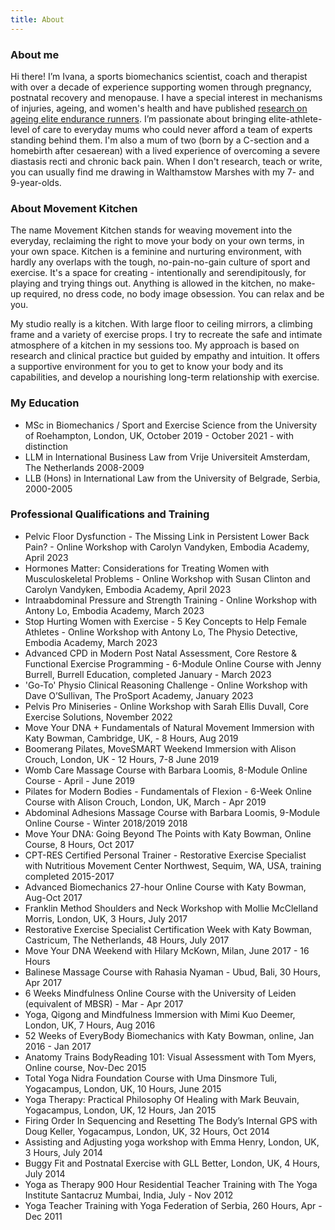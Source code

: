 ```yaml
---
title: About
---
```


### About me

Hi there! I’m Ivana, a sports biomechanics scientist, coach and therapist with over a decade of experience supporting women through pregnancy, postnatal recovery and menopause. I have a special interest in mechanisms of injuries, ageing, and women's health and have published [research on ageing elite endurance runners](https://commons.nmu.edu/isbs/vol40/iss1/36/). I’m passionate about bringing elite-athlete-level of care to everyday mums who could never afford a team of experts standing behind them. I'm also a mum of two (born by a C-section and a homebirth after cesaerean) with a lived experience of overcoming a severe diastasis recti and chronic back pain. When I don't research, teach or write, you can usually find me drawing in Walthamstow Marshes with my 7- and 9-year-olds.

### About Movement Kitchen

The name Movement Kitchen stands for weaving movement into the everyday, reclaiming the right to move your body on your own terms, in your own space. Kitchen is a feminine and nurturing environment, with hardly any overlaps with the tough, no-pain-no-gain culture of sport and exercise. It's a space for creating - intentionally and serendipitously, for playing and trying things out. Anything is allowed in the kitchen, no make-up required, no dress code, no body image obsession. You can relax and be you.

My studio really is a kitchen. With large floor to ceiling mirrors, a climbing frame and a variety of exercise props. I try to recreate the safe and intimate atmosphere of a kitchen in my sessions too. My approach is based on research and clinical practice but guided by empathy and intuition. It offers a supportive environment for you to get to know your body and its capabilities, and develop a nourishing long-term relationship with exercise. 


### My Education

- MSc in Biomechanics / Sport and Exercise Science from the University of
  Roehampton, London, UK, October 2019 - October 2021 - with distinction
- LLM in International Business Law from Vrije Universiteit Amsterdam, The
  Netherlands 2008-2009
- LLB (Hons) in International Law from the University of Belgrade, Serbia,
  2000-2005

### Professional Qualifications and Training
- Pelvic Floor Dysfunction - The Missing Link in Persistent Lower Back Pain? - Online Workshop with Carolyn Vandyken, Embodia Academy, April 2023
- Hormones Matter: Considerations for Treating Women with Musculoskeletal Problems - Online Workshop with Susan Clinton and Carolyn Vandyken, Embodia Academy, April 2023
- Intraabdominal Pressure and Strength Training - Online Workshop with Antony Lo, Embodia Academy, March 2023
- Stop Hurting Women with Exercise - 5 Key Concepts to Help Female Athletes - Online Workshop with Antony Lo, The Physio Detective, Embodia Academy, March 2023
- Advanced CPD in Modern Post Natal Assessment, Core Restore & Functional Exercise Programming - 6-Module Online Course with Jenny Burrell, Burrell Education, completed January - March 2023
- 'Go-To' Physio Clinical Reasoning Challenge - Online Workshop with Dave O’Sullivan, The ProSport Academy, January 2023
- Pelvis Pro Miniseries - Online Workshop with Sarah Ellis Duvall, Core Exercise Solutions, November 2022
- Move Your DNA + Fundamentals of Natural Movement Immersion with Katy Bowman,
  Cambridge, UK, - 8 Hours, Aug 2019 
- Boomerang Pilates, MoveSMART Weekend Immersion with Alison Crouch, London, UK - 12 Hours, 7-8 June 2019
- Womb Care Massage Course with Barbara Loomis, 8-Module Online Course - April - June 2019
- Pilates for Modern Bodies - Fundamentals of Flexion - 6-Week Online Course with Alison Crouch, London, UK, March - Apr 2019
- Abdominal Adhesions Massage Course with Barbara Loomis, 9-Module Online Course - Winter 2018/2019
  2018
- Move Your DNA: Going Beyond The Points with Katy Bowman, Online Course, 8 Hours, Oct 2017
- CPT-RES Certified Personal Trainer - Restorative Exercise Specialist with Nutritious Movement Center Northwest, Sequim, WA, USA, training completed 2015-2017
- Advanced Biomechanics 27-hour Online Course with Katy Bowman, Aug-Oct 2017
- Franklin Method Shoulders and Neck Workshop with Mollie McClelland Morris,
  London, UK, 3 Hours, July 2017
- Restorative Exercise Specialist Certification Week with Katy Bowman,
  Castricum, The Netherlands, 48 Hours, July 2017
- Move Your DNA Weekend with Hilary McKown, Milan, June 2017 - 16 Hours
- Balinese Massage Course with Rahasia Nyaman - Ubud, Bali, 30 Hours, Apr 2017
- 6 Weeks Mindfulness Online Course with the University of Leiden (equivalent of
  MBSR) - Mar - Apr 2017
- Yoga, Qigong and Mindfulness Immersion with Mimi Kuo Deemer, London, UK, 7 Hours, Aug
  2016
- 52 Weeks of EveryBody Biomechanics with Katy Bowman, online, Jan 2016 - Jan
  2017
- Anatomy Trains BodyReading 101: Visual Assessment with Tom Myers, Online
  course, Nov-Dec 2015
- Total Yoga Nidra Foundation Course with Uma Dinsmore Tuli, Yogacampus, London,
  UK, 10 Hours, June 2015
- Yoga Therapy: Practical Philosophy Of Healing with Mark Beuvain, Yogacampus,
  London, UK, 12 Hours, Jan 2015
- Firing Order In Sequencing and Resetting The Body’s Internal GPS with Doug
  Keller, Yogacampus, London, UK, 32 Hours, Oct 2014
- Assisting and Adjusting yoga workshop with Emma Henry, London, UK, 3 Hours, July 2014
- Buggy Fit and Postnatal Exercise with GLL Better, London, UK, 4 Hours, July 2014
- Yoga as Therapy 900 Hour Residential Teacher Training with The Yoga Institute Santacruz Mumbai, India, July -
  Nov 2012
- Yoga Teacher Training with Yoga Federation of Serbia, 260 Hours, Apr - Dec 2011